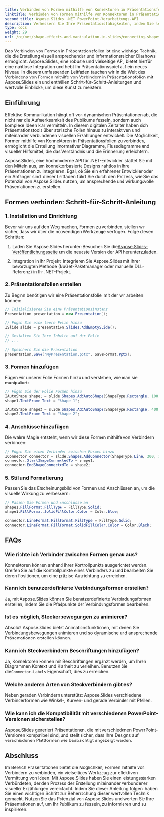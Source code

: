 ```yaml
---
title: Verbinden von Formen mithilfe von Konnektoren in Präsentationsfolien mit Aspose.Slides
linktitle: Verbinden von Formen mithilfe von Konnektoren in Präsentationsfolien mit Aspose.Slides
second_title: Aspose.Slides .NET PowerPoint-Verarbeitungs-API
description: Verbessern Sie Ihre Präsentationsfähigkeiten, indem Sie lernen, wie Sie mit Aspose.Slides Formen mithilfe von Verbindern in Präsentationsfolien verbinden. Verbessern Sie noch heute Ihr visuelles Storytelling!
type: docs
weight: 29
url: /de/net/shape-effects-and-manipulation-in-slides/connecting-shapes-using-connectors/
---
```


Das Verbinden von Formen in Präsentationsfolien ist eine wichtige Technik, die die Erstellung visuell ansprechender und informationsreicher Diashows ermöglicht. Aspose.Slides, eine robuste und vielseitige API, bietet hierfür eine nahtlose Integration und hebt Ihr Präsentationsspiel auf ein neues Niveau. In diesem umfassenden Leitfaden tauchen wir in die Welt des Verbindens von Formen mithilfe von Verbindern in Präsentationsfolien mit Aspose.Slides ein und enthüllen Schritt-für-Schritt-Anleitungen und wertvolle Einblicke, um diese Kunst zu meistern.

## Einführung

Effektive Kommunikation hängt oft von dynamischen Präsentationen ab, die nicht nur die Aufmerksamkeit des Publikums fesseln, sondern auch komplexe Ideen klar vermitteln. In diesem digitalen Zeitalter haben sich Präsentationstools über statische Folien hinaus zu interaktiven und miteinander verbundenen visuellen Erzählungen entwickelt. Die Möglichkeit, Formen mithilfe von Konnektoren in Präsentationsfolien zu verbinden, ermöglicht die Erstellung informativer Diagramme, Flussdiagramme und visueller Hilfsmittel, die das Verständnis und die Erinnerung erleichtern.

Aspose.Slides, eine hochmoderne API für .NET-Entwickler, stattet Sie mit den Mitteln aus, um konnektorbasierte Designs nahtlos in Ihre Präsentationen zu integrieren. Egal, ob Sie ein erfahrener Entwickler oder ein Anfänger sind, dieser Leitfaden führt Sie durch den Prozess, wie Sie das Potenzial von Aspose.Slides nutzen, um ansprechende und wirkungsvolle Präsentationen zu erstellen.

## Formen verbinden: Schritt-für-Schritt-Anleitung

### 1. Installation und Einrichtung

Bevor wir uns auf den Weg machen, Formen zu verbinden, stellen wir sicher, dass wir über die notwendigen Werkzeuge verfügen. Folge diesen Schritten:

1.  Laden Sie Aspose.Slides herunter: Besuchen Sie die[Aspose.Slides-Veröffentlichungsseite](https://releases.aspose.com/slides/net/) um die neueste Version der API herunterzuladen.

2. Integration in Ihr Projekt: Integrieren Sie Aspose.Slides mit Ihrer bevorzugten Methode (NuGet-Paketmanager oder manuelle DLL-Referenz) in Ihr .NET-Projekt.

### 2. Präsentationsfolien erstellen

Zu Beginn benötigen wir eine Präsentationsfolie, mit der wir arbeiten können:

```csharp
// Initialisieren Sie eine Präsentationsinstanz
Presentation presentation = new Presentation();

// Fügen Sie eine leere Folie hinzu
ISlide slide = presentation.Slides.AddEmptySlide();

// Gestalten Sie Ihre Inhalte auf der Folie
// ...

// Speichern Sie die Präsentation
presentation.Save("MyPresentation.pptx", SaveFormat.Pptx);
```

### 3. Formen hinzufügen

Fügen wir unserer Folie Formen hinzu und verstehen, wie man sie manipuliert:

```csharp
// Fügen Sie der Folie Formen hinzu
IAutoShape shape1 = slide.Shapes.AddAutoShape(ShapeType.Rectangle, 100, 100, 200, 100);
shape1.TextFrame.Text = "Shape 1";

IAutoShape shape2 = slide.Shapes.AddAutoShape(ShapeType.Rectangle, 400, 100, 200, 100);
shape2.TextFrame.Text = "Shape 2";
```

### 4. Anschlüsse hinzufügen

Die wahre Magie entsteht, wenn wir diese Formen mithilfe von Verbindern verbinden:

```csharp
// Fügen Sie einen Verbinder zwischen Formen hinzu
IConnector connector = slide.Shapes.AddConnector(ShapeType.Line, 300, 150, 400, 150);
connector.StartShapeConnectedTo = shape1;
connector.EndShapeConnectedTo = shape2;
```

### 5. Stil und Formatierung

Passen Sie das Erscheinungsbild von Formen und Anschlüssen an, um die visuelle Wirkung zu verbessern:

```csharp
// Passen Sie Formen und Anschlüsse an
shape1.FillFormat.FillType = FillType.Solid;
shape1.FillFormat.SolidFillColor.Color = Color.Blue;

connector.LineFormat.FillFormat.FillType = FillType.Solid;
connector.LineFormat.FillFormat.SolidFillColor.Color = Color.Black;
```

## FAQs

### Wie richte ich Verbinder zwischen Formen genau aus?

Konnektoren können anhand ihrer Kontrollpunkte ausgerichtet werden. Greifen Sie auf die Kontrollpunkte eines Verbinders zu und bearbeiten Sie deren Positionen, um eine präzise Ausrichtung zu erreichen.

### Kann ich benutzerdefinierte Verbindungsformen erstellen?

Ja, mit Aspose.Slides können Sie benutzerdefinierte Verbindungsformen erstellen, indem Sie die Pfadpunkte der Verbindungsformen bearbeiten.

### Ist es möglich, Steckerbewegungen zu animieren?

Absolut! Aspose.Slides bietet Animationsfunktionen, mit denen Sie Verbindungsbewegungen animieren und so dynamische und ansprechende Präsentationen erstellen können.

### Kann ich Steckverbindern Beschriftungen hinzufügen?

 Ja, Konnektoren können mit Beschriftungen ergänzt werden, um Ihren Diagrammen Kontext und Klarheit zu verleihen. Benutzen Sie die`Connector.Labels` Eigenschaft, dies zu erreichen.

### Welche anderen Arten von Steckverbindern gibt es?

Neben geraden Verbindern unterstützt Aspose.Slides verschiedene Verbinderformen wie Winkel-, Kurven- und gerade Verbinder mit Pfeilen.

### Wie kann ich die Kompatibilität mit verschiedenen PowerPoint-Versionen sicherstellen?

Aspose.Slides generiert Präsentationen, die mit verschiedenen PowerPoint-Versionen kompatibel sind, und stellt sicher, dass Ihre Designs auf verschiedenen Plattformen wie beabsichtigt angezeigt werden.

## Abschluss

Im Bereich Präsentationen bietet die Möglichkeit, Formen mithilfe von Verbindern zu verbinden, ein vielseitiges Werkzeug zur effektiven Vermittlung von Ideen. Mit Aspose.Slides haben Sie einen leistungsstarken Verbündeten, der den Prozess der Erstellung miteinander verbundener visueller Erzählungen vereinfacht. Indem Sie dieser Anleitung folgen, haben Sie einen wichtigen Schritt zur Beherrschung dieser wertvollen Technik gemacht. Nutzen Sie das Potenzial von Aspose.Slides und werten Sie Ihre Präsentationen auf, um Ihr Publikum zu fesseln, zu informieren und zu inspirieren.